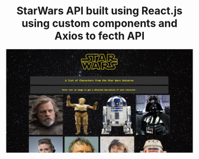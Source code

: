 <h1 align="center">StarWars API built using React.js using custom components and Axios to fecth API</h1>

![myimage-alt-tag](./image.JPG)
